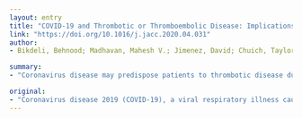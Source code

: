 ```yaml
---
layout: entry
title: "COVID-19 and Thrombotic or Thromboembolic Disease: Implications for Prevention, Antithrombotic Therapy, and Follow-up"
link: "https://doi.org/10.1016/j.jacc.2020.04.031"
author:
- Bikdeli, Behnood; Madhavan, Mahesh V.; Jimenez, David; Chuich, Taylor; Dreyfus, Isaac; Driggin, Elissa; Nigoghossian, Caroline Der; Ageno, Walter; Madjid, Mohammad; Guo, Yutao; Tang, Liang V.; Hu, Yu; Giri, Jay; Cushman, Mary; Qu??r??, Isabelle; Dimakakos, Evangelos P.; Gibson, C. Michael; Lippi, Giuseppe; Favaloro, Emmanuel J.; Fareed, Jawed; Caprini, Joseph A.; Tafur, Alfonso J.; Burton, John R.; Francese, Dominic P.; Wang, Elizabeth Y.; Falanga, Anna; McLintock, Claire; Hunt, Beverley J.; Spyropoulos, Alex C.; Barnes, Geoffrey D.; Eikelboom, John W.; Weinberg, Ido; Schulman, Sam; Carrier, Marc; Piazza, Gregory; Beckman, Joshua A.; Steg, P. Gabriel; Stone, Gregg W.; Rosenkranz, Stephan; Goldhaber, Samuel Z.; Parikh, Sahil A.; Monreal, Manuel; Krumholz, Harlan M.; Konstantinides, Stavros V.; Weitz, Jeffrey I.; Lip, Gregory Y. H.

summary:
- "Coronavirus disease may predispose patients to thrombotic disease due to inflammation, platelet activation, endothelial dysfunction, and stasis. Many patients receiving antithrombottic therapy may develop COVID-19. This can have implications for choice, dosing, and laboratory monitoring of antithromotic therapy. We review the pathogenesis, epidemiology, management and outcomes of patients with COVId-19 who develop venous or arterial. Those with preexisting. coronavirus disease, a viral respiratory illness. many patients may develop."

original:
- "Coronavirus disease 2019 (COVID-19), a viral respiratory illness caused by the severe acute respiratory syndrome coronavirus 2 (SARS-CoV-2), may predispose patients to thrombotic disease, both in the venous and arterial circulations, due to excessive inflammation, platelet activation, endothelial dysfunction, and stasis. In addition, many patients receiving antithrombotic therapy for thrombotic disease may develop COVID-19, which can have implications for choice, dosing, and laboratory monitoring of antithrombotic therapy. Moreover, during a time with much focus on COVID-19, it is critical to consider how to optimize the available technology to care for patients without COVID-19 who have thrombotic disease. Herein, we review the current understanding of the pathogenesis, epidemiology, management and outcomes of patients with COVID-19 who develop venous or arterial thrombosis, and of those with preexisting thrombotic disease who develop COVID-19, or those who need prevention or care for their thrombotic disease during the COVID-19 pandemic."
---
```


